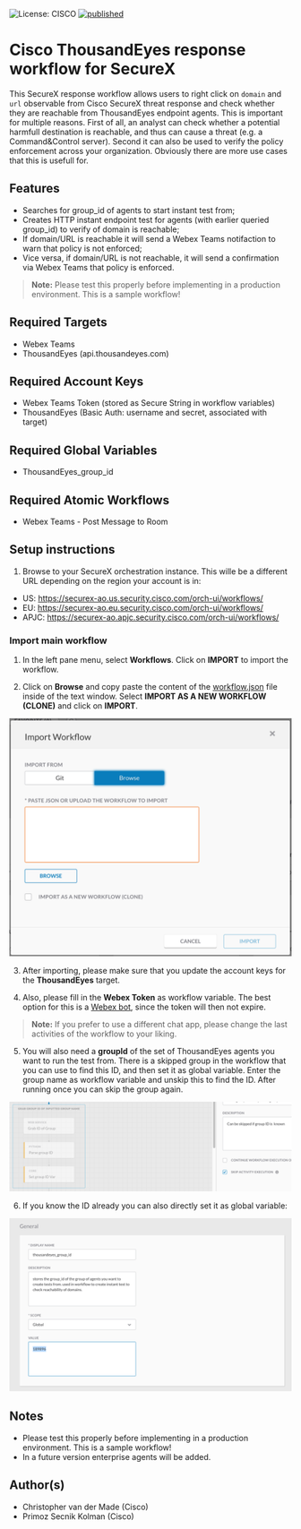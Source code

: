 ![License: CISCO](https://img.shields.io/badge/License-CISCO-blue.svg)
[![published](https://static.production.devnetcloud.com/codeexchange/assets/images/devnet-published.svg)](https://developer.cisco.com/codeexchange/github/repo/<REPO-HERE>)

# Cisco ThousandEyes response workflow for SecureX
This SecureX response workflow allows users to right click on `domain` and `url` observable from Cisco SecureX threat response and check whether they are reachable from ThousandEyes endpoint agents. This is important for multiple reasons. First of all, an analyst can check whether a potential harmfull destination is reachable, and thus can cause a threat (e.g. a Command&Control server). Second it can also be used to verify the policy enforcement across your organization. Obviously there are more use cases that this is usefull for. 

## Features
* Searches for group_id of agents to start instant test from;
* Creates HTTP instant endpoint test for agents (with earlier queried group_id) to verify of domain is reachable;
* If domain/URL is reachable it will send a Webex Teams notifaction to warn that policy is not enforced;
* Vice versa, if domain/URL is not reachable, it will send a confirmation via Webex Teams that policy is enforced.

> **Note:** Please test this properly before implementing in a production environment. This is a sample workflow!

## Required Targets
- Webex Teams
- ThousandEyes (api.thousandeyes.com)

## Required Account Keys
- Webex Teams Token (stored as Secure String in workflow variables)
- ThousandEyes (Basic Auth: username and secret, associated with target)

## Required Global Variables
- ThousandEyes_group_id

## Required Atomic Workflows
- Webex Teams - Post Message to Room

## Setup instructions

1. Browse to your SecureX orchestration instance. This wille be a different URL depending on the region your account is in: 

* US: https://securex-ao.us.security.cisco.com/orch-ui/workflows/
* EU: https://securex-ao.eu.security.cisco.com/orch-ui/workflows/
* APJC: https://securex-ao.apjc.security.cisco.com/orch-ui/workflows/

### Import main workflow

1. In the left pane menu, select **Workflows**. Click on **IMPORT** to import the workflow.

2. Click on **Browse** and copy paste the content of the [workflow.json](https://raw.githubusercontent.com/chrivand/thousand-eyes-securex-response/master/workflow.json) file inside of the text window.  Select **IMPORT AS A NEW WORKFLOW (CLONE)** and click on **IMPORT**.

![](screenshots/import_workflow.png)

3. After importing, please make sure that you update the account keys for the **ThousandEyes** target. 

4. Also, please fill in the **Webex Token** as workflow variable. The best option for this is a [Webex bot](https://developer.webex.com/docs/bots), since the token will then not expire. 

> **Note:** If you prefer to use a different chat app, please change the last activities of the workflow to your liking.

5. You will also need a **groupId** of the set of ThousandEyes agents you want to run the test from. There is a skipped group in the workflow that you can use to find this ID, and then set it as global variable. Enter the group name as workflow variable and unskip this to find the ID. After running once you can skip the group again.

![](screenshots/skip_activity.png)

6. If you know the ID already you can also directly set it as global variable:

![](screenshots/global_var.png)

## Notes

* Please test this properly before implementing in a production environment. This is a sample workflow!
* In a future version enterprise agents will be added. 

## Author(s)

* Christopher van der Made (Cisco)
* Primoz Secnik Kolman (Cisco)